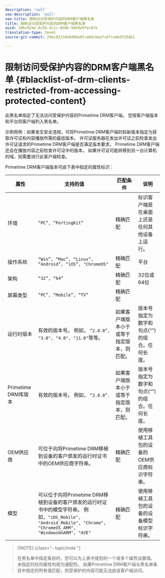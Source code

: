 ```yaml
---
description: 'null'
seo-description: 'null'
seo-title: 限制访问受保护内容的DRM客户端黑名单
title: 限制访问受保护内容的DRM客户端黑名单
uuid: 38bc024e-0c5b-4c1c-8d4b-94b9e0fec67e
translation-type: tm+mt
source-git-commit: 29bc8323460d9be0fce66cbea7c6fce46df20d61

---
```



# 限制访问受保护内容的DRM客户端黑名单 {#blacklist-of-drm-clients-restricted-from-accessing-protected-content}

此黑名单指定了无法访问受保护内容的Primetime DRM客户端。 您按客户端版本和平台将客户端列入黑名单。

示例用例：如果发生安全违规，可将Primetime DRM客户端的较新版本指定为获取许可证和内容播放所需的最低版本。 许可证服务器在发出许可证之前检查发出许可证请求的Primetime DRM客户端是否满足版本要求。 Primetime DRM客户端还会在播放内容之前检查许可证中的版本。 如果许可证可能转移到另一台计算机的域，则需要进行此客户端检查。

Primetime DRM客户端版本可由下表中指定的属性标识：

| **属性** | **支持的值** | **匹配条件** | **说明** |
|---|---|---|---|
| 环境 | `“PC”, “PortingKit”` | 精确匹配 | 标识客户端是在桌面上还是任何其他设备上运行。 |
| 操作系统 | `“Win”, “Mac”, “Linux”, “Android”, “iOS”, "ChromeOS"` | 精确匹配 | 平台 |
| 架构 | `“32”, “64”` | 精确匹配 | 32位或64位 |
| 屏幕类型 | `“PC”, “Mobile”, “TV”` | 精确匹配 |  |
| 运行时版本 | 有效的版本号。 例如， `“2.0.0”, "3.0", "4.0", "11.0"`等等。 | 如果客户端版本小于或等于指定版本，则匹配。 | 版本号指定为数字和句点(“”)的组合。任何长度。 |
| Primetime DRM库版本 | 有效的版本号。 例如， `“2.0.0”`. | 如果客户端版本小于或等于指定版本，则匹配。 | 版本号指定为数字和句点(“”)的组合。任何长度。 |
| OEM供应商 | 可位于向将Primetime DRM移植到设备的客户颁发的运行时证书中的OEM供应商字符串。 | 精确匹配 | 使用移植工具包的设备的OEM供应商标识字符串。 |
| 模型 | 可以位于向将Primetime DRM移植到设备的客户颁发的运行时证书中的模型字符串。 例如，`"iOS_Mobile", "Android_Mobile", "Chrome", "ChromeOS_ARM", "WindowsOnARM", "AVE"` | 精确匹配 | 使用移植工具包的设备的设备模型标识字符串。 |

>[!NOTE] {class=&quot;- topic/note &quot;}
>
>在黑名单中指定条目时，您可以为上表中提到的一个或多个属性设置值。 未指定的任何属性均视为通配符。 如果Primetime DRM客户端与黑名单条目中指定的所有值匹配，则受保护的内容可能无法由该客户端访问。

